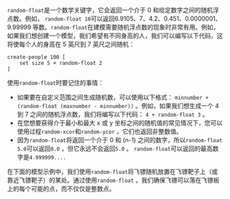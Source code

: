 ﻿`random-float`是一个数学关键字，它会返回一个介于 0 和给定数字之间的随机浮点数。例如， `random-float 10`可以返回6.9105、7、4.2、0.451、0.0000001、9.99999 等数。`random-float`在建模需要随机浮点数的现象时非常有用。例如，如果我们想创建一个模型，我们希望有不同身高的人，我们可以编写以下代码，这将使每个人的身高在 5 英尺到 7 英尺之间随机：



```
create-people 100 [
	set size 5 + random-float 2
]
```


使用`random-float`时要记住的事情：

- 如果要在自定义范围之间生成随机数，可以使用以下格式： `minnumber + (random-float (maxnumber - minnumber))` 。例如，如果我们想生成一个 4 到 7 之间的随机浮点数，我们将编写以下代码： `4 + random-float 3` 。
- 在您想要获得介于最小和最大 x 或 y 坐标之间的随机值的常见情况下，您可以使用过程`random-xcor`和`random-ycor` ，它们也返回非整数值。
- 因为`random-float`将返回一个介于 0 和 (n-1) 之间的数字，所以`random-float 5.0`可以返回`0.0` ，但它永远不会返回`5.0` 。 `random-float`可以返回的最高数字是`4.999999....`


在下面的模型示例中，我们使用`random-float`将飞镖随机放置在飞镖靶子上（或靠近飞镖靶子）的某处。通过使用`random-float` ，我们确保飞镖可以落在飞镖板上的每个可能的点，而不仅仅是整数点。
